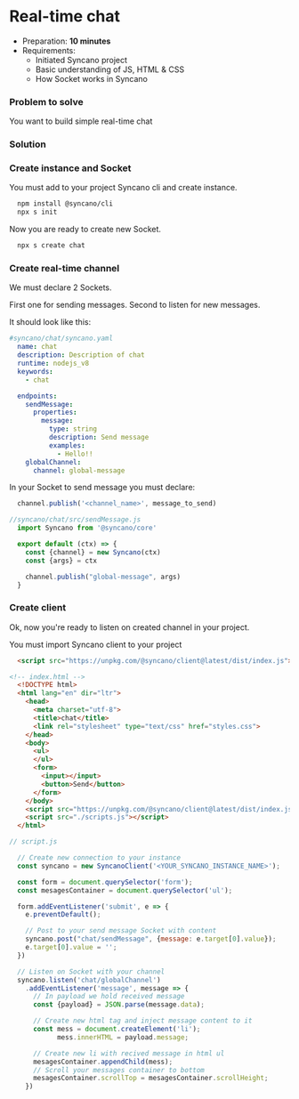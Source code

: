 # Real-time chat

- Preparation: **10 minutes**
- Requirements:
  - Initiated Syncano project
  - Basic understanding of JS, HTML & CSS
  - How Socket works in Syncano

### Problem to solve

You want to build simple real-time chat

### Solution

### Create instance and Socket

  You must add to your project Syncano cli and create instance.
  
  ```bash
    npm install @syncano/cli
    npx s init
  ```

  Now you are ready to create new Socket.

  ```bash
    npx s create chat
  ```

### Create real-time channel

We must declare 2 Sockets.

First one for sending messages. Second to listen for new messages.

It should look like this:

  ```yaml
  #syncano/chat/syncano.yaml
    name: chat
    description: Description of chat
    runtime: nodejs_v8
    keywords:
      - chat

    endpoints:
      sendMessage:
        properties:
          message:
            type: string
            description: Send message
            examples:
              - Hello!!
      globalChannel:
        channel: global-message
  ```

  In your Socket to send message you must declare: 
  
  ``` js
    channel.publish('<channel_name>', message_to_send)
  ```

  ```js
  //syncano/chat/src/sendMessage.js
    import Syncano from '@syncano/core'

    export default (ctx) => {
      const {channel} = new Syncano(ctx)
      const {args} = ctx

      channel.publish("global-message", args)
    }
  ```

### Create client

Ok, now you're ready to listen on created channel in your project.

You must import Syncano client to your project
```html
  <script src="https://unpkg.com/@syncano/client@latest/dist/index.js"></script>
```

``` html
<!-- index.html -->
  <!DOCTYPE html>
  <html lang="en" dir="ltr">
    <head>
      <meta charset="utf-8">
      <title>chat</title>
      <link rel="stylesheet" type="text/css" href="styles.css">
    </head>
    <body>
      <ul>
      </ul>
      <form>
        <input></input>
        <button>Send</button>
      </form>
    </body>
    <script src="https://unpkg.com/@syncano/client@latest/dist/index.js"></script>
    <script src="./scripts.js"></script>
  </html>
```

```js
// script.js

  // Create new connection to your instance
  const syncano = new SyncanoClient('<YOUR_SYNCANO_INSTANCE_NAME>');

  const form = document.querySelector('form');
  const mesagesContainer = document.querySelector('ul');

  form.addEventListener('submit', e => {
    e.preventDefault();

    // Post to your send message Socket with content 
    syncano.post("chat/sendMessage", {message: e.target[0].value});
    e.target[0].value = '';
  })

  // Listen on Socket with your channel 
  syncano.listen('chat/globalChannel')
    .addEventListener('message', message => {
      // In payload we hold received message
      const {payload} = JSON.parse(message.data);

      // Create new html tag and inject message content to it
      const mess = document.createElement('li');
            mess.innerHTML = payload.message;

      // Create new li with recived message in html ul
      mesagesContainer.appendChild(mess);
      // Scroll your messages container to bottom 
      mesagesContainer.scrollTop = mesagesContainer.scrollHeight;
    })
```
